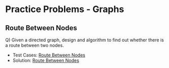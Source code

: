 # Practice Problems - Graphs

## Route Between Nodes
Q) Given a directed graph, design and algorithm to find out whether there is a route between two nodes.

- Test Cases: [Route Between Nodes](../../test/practice_problem_tests/graphs/route_between_nodes_test.py)
- Solution: [Route Between Nodes](./route_between_nodes.py)
